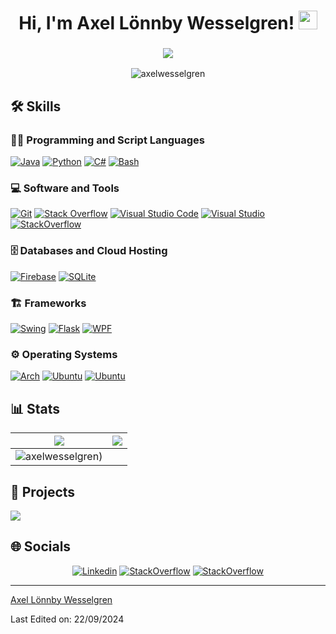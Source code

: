 <!-- Heading & Welcome -->
<h1 align="center">
Hi, I'm Axel Lönnby Wesselgren!
	<a href="https://github.com/axelwesselgren" target="_self">
		<img src="https://media.giphy.com/media/hvRJCLFzcasrR4ia7z/giphy.gif" width="30">
	</a>
</h1>
<h3 align="center">
  <a href="https://github.com/yourusername">
    <img src="https://readme-typing-svg.herokuapp.com?lines=IT+Student+from+Stockholm,+Sweden;Always+learning+new+things&center=true&width=380&height=45">
  </a>
</h3>

<!-- Profile View Counter (Optional) -->
<p align="center"> 
  <img src="https://komarev.com/ghpvc/?username=axelwesselgren&label=Profile%20views&color=0e75b6&style=flat" alt="axelwesselgren"/>
</p>

## 🛠️ Skills
<!-- About Me -->
### 👨‍💻 Programming and Script Languages

<p>
    <a href="https://github.com/axelwesselgren"><img alt="Java" src="https://img.shields.io/badge/Java-ED8B00?style=flat&logo=openjdk&logoColor=white"></a>
    <a href="https://github.com/axelwesselgren"><img alt="Python" src="https://img.shields.io/badge/Python-14354C?style=flat&logo=python&logoColor=white"></a>
    <a href="https://github.com/axelwesselgren"><img alt="C#" src="https://img.shields.io/badge/C%23-%23239120.svg?style=flat&logoColor=white"></a>
    <a href="https://github.com/axelwesselgren"><img alt="Bash" src="https://img.shields.io/badge/Bash-512BD4?style=flat&logo=gnubash&logoColor=white"></a>

### 💻 Software and Tools

<p>
    <a href="https://github.com/axelwesselgren"><img alt="Git" src="https://img.shields.io/badge/git-%23F05033.svg?style=flat&logo=git&logoColor=white"></a>
    <a href="https://stackoverflow.com/users/22626139/axel-l%c3%b6nnby-wesselgren"><img alt="Stack Overflow" src="https://img.shields.io/badge/-Stackoverflow-FE7A16?style=flat&logo=stack-overflow&logoColor=white"></a>
    <a href="https://github.com/axelwesselgren"><img alt="Visual Studio Code" src="https://img.shields.io/badge/Visual%20Studio%20Code-0078d7.svg?style=flat&logo=visual-studio-code&logoColor=white"></a>
    <a href="https://github.com/axelwesselgren"><img alt="Visual Studio" src="https://img.shields.io/badge/Visual%20Studio-5C2D91.svg?style=flat&logo=visual-studio&logoColor=white"></a>
    <a href="https://leetcode.com/u/axelwesselgren/"><img alt="StackOverflow" src="https://img.shields.io/badge/LeetCode-FFA116?style=flat&logo=leetcode&logoColor=white"></a>
</p>

### 🗄️ Databases and Cloud Hosting

<p>
    <a href="https://github.com/axelwesselgren"><img alt="Firebase" src ="https://img.shields.io/badge/firebase-a08021?style=flat&logo=firebase&logoColor=ffcd34"></a>
    <a href="https://github.com/axelwesselgren"><img alt="SQLite" src ="https://img.shields.io/badge/sqlite-%2307405e.svg?style=flat&logo=sqlite&logoColor=white"></a>
</p>

### 🏗️ Frameworks

<p>
	<a href="https://github.com/axelwesselgren"><img alt="Swing" src="https://img.shields.io/badge/Swing-ED8B00?style=flat&logo=openjdk&logoColor=white"></a>
	<a href="https://github.com/axelwesselgren"><img alt="Flask" src="https://img.shields.io/badge/Flask-000000?style=flat&logo=flask&logoColor=white"></a>
	<a href="https://github.com/axelwesselgren"><img alt="WPF" src="https://img.shields.io/badge/WPF-512BD4?style=flat&logo=.net&logoColor=white"></a>
</p>


### ⚙️ Operating Systems

<p>
	<a href="https://github.com/axelwesselgren"><img alt="Arch" src="https://img.shields.io/badge/Arch-1793D1?style=flat&logo=archlinux&logoColor=white"></a>
	<a href="https://github.com/axelwesselgren"><img alt="Ubuntu" src="https://img.shields.io/badge/Ubuntu-E95420?style=flat&logo=ubuntu&logoColor=white"></a>
	<a href="https://github.com/axelwesselgren"><img alt="Ubuntu" src="https://img.shields.io/badge/Mint-86BE43?style=flat&logo=linuxmint&logoColor=white"></a>
</p>

### 

## 📊 Stats

<img src="https://github-readme-stats.vercel.app/api?username=axelwesselgren&show_icons=true&theme=dark">|<img src="https://github-readme-streak-stats.herokuapp.com?user=axelwesselgren&theme=dark"/>
|---|---|
<img src="https://github-readme-stats.vercel.app/api/top-langs/?username=axelwesselgren&langs_count=8&theme=dark" alt="axelwesselgren)"/>|

## 🚀 Projects
<p>
  <a href="https://github.com/axelwesselgren/weatherApp">
    <img align="center" src="https://github-readme-stats.vercel.app/api/pin/?username=axelwesselgren&repo=weatherApp&theme=dark" />
  </a>
</p>

## 🌐 Socials
<p align="center">
  <a href="https://www.linkedin.com/in/axel-l%C3%B6nnby-wesselgren-4486661b9/"><img alt="Linkedin" src="https://img.shields.io/badge/linkedin-%230077B5.svg?style=for-the-badge&logo=linkedin&logoColor=white"></a>
  <a href="https://stackoverflow.com/users/22626139/axel-l%c3%b6nnby-wesselgren"><img alt="StackOverflow" src="https://img.shields.io/badge/-Stackoverflow-FE7A16?style=for-the-badge&logo=stack-overflow&logoColor=white"></a>
  <a href="https://leetcode.com/u/axelwesselgren/"><img alt="StackOverflow" src="https://img.shields.io/badge/LeetCode-FFA116?style=for-the-badge&logo=leetcode&logoColor=white"></a>
</p>

------

[Axel Lönnby Wesselgren](https://github.com/axelwesselgren)

Last Edited on: 22/09/2024
